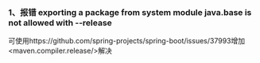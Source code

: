 ### 1、报错 exporting a package from system module java.base is not allowed with --release
可使用https://github.com/spring-projects/spring-boot/issues/37993增加<maven.compiler.release/>解决
